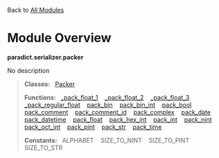 Back to [All Modules](https://github.com/pyrustic/paradict/blob/master/docs/modules/README.md#readme)

# Module Overview

**paradict.serializer.packer**
 
No description

> **Classes:** &nbsp; [Packer](https://github.com/pyrustic/paradict/blob/master/docs/modules/content/paradict.serializer.packer/content/classes/Packer.md#class-packer)
>
> **Functions:** &nbsp; [\_pack\_float\_1](https://github.com/pyrustic/paradict/blob/master/docs/modules/content/paradict.serializer.packer/content/functions.md#_pack_float_1) &nbsp;&nbsp; [\_pack\_float\_2](https://github.com/pyrustic/paradict/blob/master/docs/modules/content/paradict.serializer.packer/content/functions.md#_pack_float_2) &nbsp;&nbsp; [\_pack\_float\_3](https://github.com/pyrustic/paradict/blob/master/docs/modules/content/paradict.serializer.packer/content/functions.md#_pack_float_3) &nbsp;&nbsp; [\_pack\_regular\_float](https://github.com/pyrustic/paradict/blob/master/docs/modules/content/paradict.serializer.packer/content/functions.md#_pack_regular_float) &nbsp;&nbsp; [pack\_bin](https://github.com/pyrustic/paradict/blob/master/docs/modules/content/paradict.serializer.packer/content/functions.md#pack_bin) &nbsp;&nbsp; [pack\_bin\_int](https://github.com/pyrustic/paradict/blob/master/docs/modules/content/paradict.serializer.packer/content/functions.md#pack_bin_int) &nbsp;&nbsp; [pack\_bool](https://github.com/pyrustic/paradict/blob/master/docs/modules/content/paradict.serializer.packer/content/functions.md#pack_bool) &nbsp;&nbsp; [pack\_comment](https://github.com/pyrustic/paradict/blob/master/docs/modules/content/paradict.serializer.packer/content/functions.md#pack_comment) &nbsp;&nbsp; [pack\_comment\_id](https://github.com/pyrustic/paradict/blob/master/docs/modules/content/paradict.serializer.packer/content/functions.md#pack_comment_id) &nbsp;&nbsp; [pack\_complex](https://github.com/pyrustic/paradict/blob/master/docs/modules/content/paradict.serializer.packer/content/functions.md#pack_complex) &nbsp;&nbsp; [pack\_date](https://github.com/pyrustic/paradict/blob/master/docs/modules/content/paradict.serializer.packer/content/functions.md#pack_date) &nbsp;&nbsp; [pack\_datetime](https://github.com/pyrustic/paradict/blob/master/docs/modules/content/paradict.serializer.packer/content/functions.md#pack_datetime) &nbsp;&nbsp; [pack\_float](https://github.com/pyrustic/paradict/blob/master/docs/modules/content/paradict.serializer.packer/content/functions.md#pack_float) &nbsp;&nbsp; [pack\_hex\_int](https://github.com/pyrustic/paradict/blob/master/docs/modules/content/paradict.serializer.packer/content/functions.md#pack_hex_int) &nbsp;&nbsp; [pack\_int](https://github.com/pyrustic/paradict/blob/master/docs/modules/content/paradict.serializer.packer/content/functions.md#pack_int) &nbsp;&nbsp; [pack\_nint](https://github.com/pyrustic/paradict/blob/master/docs/modules/content/paradict.serializer.packer/content/functions.md#pack_nint) &nbsp;&nbsp; [pack\_oct\_int](https://github.com/pyrustic/paradict/blob/master/docs/modules/content/paradict.serializer.packer/content/functions.md#pack_oct_int) &nbsp;&nbsp; [pack\_pint](https://github.com/pyrustic/paradict/blob/master/docs/modules/content/paradict.serializer.packer/content/functions.md#pack_pint) &nbsp;&nbsp; [pack\_str](https://github.com/pyrustic/paradict/blob/master/docs/modules/content/paradict.serializer.packer/content/functions.md#pack_str) &nbsp;&nbsp; [pack\_time](https://github.com/pyrustic/paradict/blob/master/docs/modules/content/paradict.serializer.packer/content/functions.md#pack_time)
>
> **Constants:** &nbsp; ALPHABET &nbsp;&nbsp; SIZE_TO_NINT &nbsp;&nbsp; SIZE_TO_PINT &nbsp;&nbsp; SIZE_TO_STR
